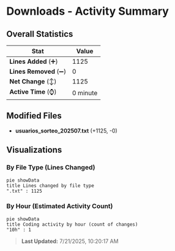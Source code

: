 # Downloads - Activity Summary 

## Overall Statistics

| Stat                   | Value                                                             |
| ---------------------- | ----------------------------------------------------------------- |
| **Lines Added** (➕)   | 1125                                          |
| **Lines Removed** (➖) | 0                                        |
| **Net Change** (↕)    | 1125                |
| **Active Time** (⌚)   | 0 minute |


## Modified Files
- **usuarios_sorteo_202507.txt** (+1125, -0)

## Visualizations

### By File Type (Lines Changed)

```mermaid
pie showData
title Lines changed by file type
".txt" : 1125
```

### By Hour (Estimated Activity Count)

```mermaid
pie showData
title Coding activity by hour (count of changes)
"10h" : 1
```


> **Last Updated:** 7/21/2025, 10:20:17 AM